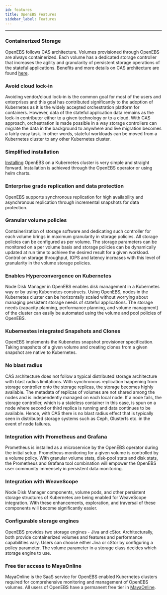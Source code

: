 ```yaml
---
id: features
title: OpenEBS Features
sidebar_label: Features
---
```


------

### Containerized Storage

OpenEBS follows CAS architecture. Volumes provisioned through OpenEBS are always containerized. Each volume has a dedicated storage controller that increases the agility and granularity of persistent storage operations of the stateful applications. Benefits and more details on CAS architecture are found [here](/docs/conceptcas.html).

### Avoid cloud lock-in

Avoiding vendor/cloud lock-in is the common goal for most of the users and enterprises and this goal has contributed significantly to the adoption of Kubernetes as it is the widely accepted orchestration platform for containers. However, data of the stateful application data remains as the lock-in contributor either to a given technology or to a cloud. With CAS approach, orchestration is made possible in a way storage controllers can migrate the data in the background to anywhere and live migration becomes a fairly easy task. In other words, stateful workloads can be moved from a Kubernetes cluster to any other Kubernetes cluster.

### Simplified installation

[Installing](/docs/installation.html) OpenEBS on a Kubernetes cluster is very simple and straight forward. Installation is achieved through the OpenEBS operator or using helm charts.    

### Enterprise grade replication and data protection 

OpenEBS supports synchronous replication for high availability and asynchronous replication through incremental snapshots for data protection. 

### Granular volume policies

Containerization of storage software and dedicating such controller for each volume brings in maximum granularity in storage policies. All storage policies can be configured as per volume. The storage parameters can be monitored on a per volume basis and storage policies can be dynamically updated at run time to achieve the desired result for a given workload. Control on storage throughput, IOPS and latency increases with this level of granularity in the volume storage policies.

### Enables Hyperconvergence on Kubernetes

Node Disk Manager in OpenEBS enables disk management in a Kubernetes way or by using Kubernetes constructs. Using OpenEBS, nodes in the Kubernetes cluster can be horizontally scaled without worrying about managing persistent storage needs of stateful applications. The storage needs (capacity planning, performance planning, and volume managment) of the cluster can easily be automated using the volume and pool policies of OpenEBS. 

### Kubernestes integrated Snapshots and Clones

OpenEBS implements the Kubenetes snapshot provisioner specification. Taking snapshots of a given volume and creating clones from a given snapshot are native to Kubernetes. 

### No blast radius

CAS architecture does not follow a typical distributed storage architecture with blast radius limitations. With synchronous replication happening from storage controller onto the storage replicas, the storage becomes highly available. The metadata of replicas of volumes are not shared among the nodes and is independently managed on each local node. If a node fails, the storage controller, which is a stateless container in this case, is spun on a node where second or third replica is running and data continues to be available. Hence, with CAS there is no blast radius effect that is typically seen in distributed storage systems such as Ceph, Glusterfs etc. in the event of node failures.

### Integration with Prometheus and Grafana

Prometheus is installed as a microservice by the OpenEBS operator during the initial setup. Prometheus monitoring for a given volume is controlled by a volume policy. With granular volume stats, disk-pool stats and disk stats, the Prometheus and Grafana tool combination will empower the OpenEBS user community immensely in persistent data monitoring.

### Integration with WeaveScope

Node Disk Manager components, volume pods, and other persistent storage structures of Kubernetes are being enabled for WeaveScope integration. With these enhancements, exploration, and traversal of these components will become significantly easier.

### Configurable storage engines

OpenEBS provides two storage engines - Jiva and cStor. Architecturally, both provide containerized volumes and features and performance capabilities vary. Users can choose either Jiva or cStor by configuring a policy parameter. The volume parameter in a storage class decides which storage engine to use. 

### Free tier access to MayaOnline

MayaOnline is the SaaS service for OpenEBS enabled Kubernetes clusters required for comprehensive monitoring and management of OpenEBS volumes. All users of OpenEBS have a permanent free tier in [MayaOnline](https://www.mayaonline.io).









<!-- Hotjar Tracking Code for https://docs.openebs.io -->
<script>
   (function(h,o,t,j,a,r){
       h.hj=h.hj||function(){(h.hj.q=h.hj.q||[]).push(arguments)};
       h._hjSettings={hjid:785693,hjsv:6};
       a=o.getElementsByTagName('head')[0];
       r=o.createElement('script');r.async=1;
       r.src=t+h._hjSettings.hjid+j+h._hjSettings.hjsv;
       a.appendChild(r);
   })(window,document,'https://static.hotjar.com/c/hotjar-','.js?sv=');
</script>
